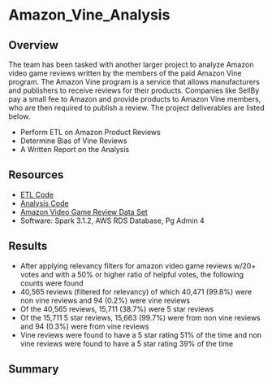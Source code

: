 # Amazon_Vine_Analysis

## Overview

The team has been tasked with another larger project to analyze Amazon video game reviews written by the members of the paid Amazon Vine program.  The Amazon Vine program is a service that allows manufacturers and publishers to receive reviews for their products. Companies like SellBy pay a small fee to Amazon and provide products to Amazon Vine members, who are then required to publish a review. The project deliverables are listed below.
- Perform ETL on Amazon Product Reviews
- Determine Bias of Vine Reviews
- A Written Report on the Analysis

## Resources
- [ETL Code](https://github.com/sbretag/Amazon_Vine_Analysis/blob/main/Amazon_Reviews_ETL.ipynb)
- [Analysis Code](https://github.com/sbretag/Amazon_Vine_Analysis/blob/main/Amazon_Reviews_ETL.ipynb)
- [Amazon Video Game Review Data Set](https://s3.amazonaws.com/amazon-reviews-pds/tsv/amazon_reviews_us_Video_Games_v1_00.tsv.gz)
- Software: Spark 3.1.2, AWS RDS Database, Pg Admin 4


## Results 

 - After applying relevancy filters for amazon video game reviews w/20+ votes and with a 50% or higher ratio of helpful votes, the following counts were found
  - 40,565 reviews (filtered for relevancy) of which 40,471 (99.8%) were non vine reviews and 94 (0.2%) were vine reviews
  - Of the 40,565 reviews, 15,711 (38.7%) were 5 star reviews
  - Of the 15,711 5 star reviews, 15,663 (99.7%) were from non vine reviews and 94 (0.3%) were from vine reviews
  - Vine reviews were found to have a 5 star rating 51% of the time and non vine reviews were found to have a 5 star rating 39% of the time
 
## Summary


